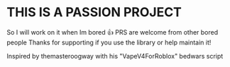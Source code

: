 # THIS IS A PASSION PROJECT

So I will work on it when Im bored 👍
PRS are welcome from other bored people
Thanks for supporting if you use the library or help maintain it!

Inspired by themasteroogway with his "VapeV4ForRoblox" bedwars script
